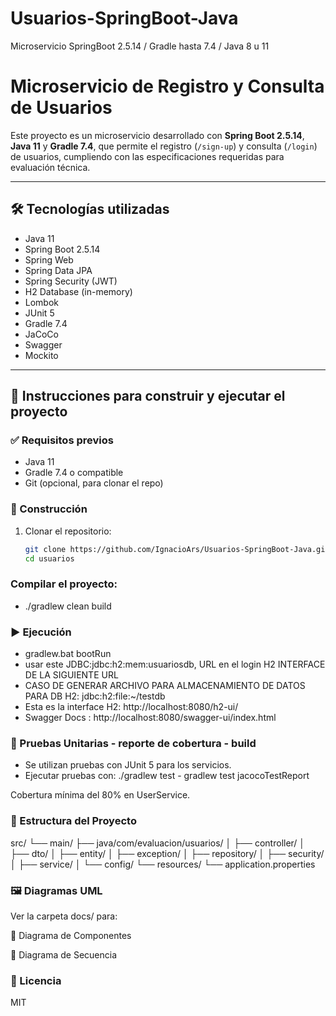 # Usuarios-SpringBoot-Java
Microservicio SpringBoot 2.5.14 / Gradle hasta 7.4 / Java 8 u 11

# Microservicio de Registro y Consulta de Usuarios

Este proyecto es un microservicio desarrollado con **Spring Boot 2.5.14**, **Java 11** y **Gradle 7.4**, que permite el registro (`/sign-up`) y consulta (`/login`) de usuarios, cumpliendo con las especificaciones requeridas para evaluación técnica.

---

## 🛠 Tecnologías utilizadas

- Java 11
- Spring Boot 2.5.14
- Spring Web
- Spring Data JPA
- Spring Security (JWT)
- H2 Database (in-memory)
- Lombok
- JUnit 5
- Gradle 7.4
- JaCoCo
- Swagger
- Mockito

---

## 🚀 Instrucciones para construir y ejecutar el proyecto

### ✅ Requisitos previos

- Java 11
- Gradle 7.4 o compatible
- Git (opcional, para clonar el repo)

### 🔧 Construcción

1. Clonar el repositorio:
   ```bash
   git clone https://github.com/IgnacioArs/Usuarios-SpringBoot-Java.git
   cd usuarios

### Compilar el proyecto:

- ./gradlew clean build

### ▶️ Ejecución

- gradlew.bat bootRun
- usar este JDBC:jdbc:h2:mem:usuariosdb, URL en el login H2 INTERFACE DE LA SIGUIENTE URL
- CASO DE GENERAR ARCHIVO PARA ALMACENAMIENTO DE DATOS PARA DB H2: jdbc:h2:file:~/testdb
- Esta es la interface H2: http://localhost:8080/h2-ui/
- Swagger Docs : http://localhost:8080/swagger-ui/index.html

### 🧪 Pruebas Unitarias - reporte de cobertura - build
- Se utilizan pruebas con JUnit 5 para los servicios.
- Ejecutar pruebas con:
./gradlew test     -    gradlew test jacocoTestReport

Cobertura mínima del 80% en UserService.

### 📂 Estructura del Proyecto

src/
 └── main/
     ├── java/com/evaluacion/usuarios/
     │   ├── controller/
     │   ├── dto/
     │   ├── entity/
     │   ├── exception/
     │   ├── repository/
     │   ├── security/
     │   ├── service/
     │   └── config/
     └── resources/
         └── application.properties

### 🖼 Diagramas UML
Ver la carpeta docs/ para:

📌 Diagrama de Componentes

📌 Diagrama de Secuencia

### 📘 Licencia
MIT
